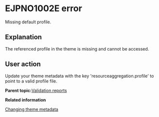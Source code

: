 # EJPNO1002E error

Missing default profile.

## Explanation

The referenced profile in the theme is missing and cannot be accessed.

## User action

Update your theme metadata with the key 'resourceaggregation.profile' to point to a valid profile file.

**Parent topic:**[Validation reports](../dev-theme/themopt_an_val_reports.md)

**Related information**  


[Changing theme metadata](../dev-theme/themeopt_cust_config_metadata.md)

